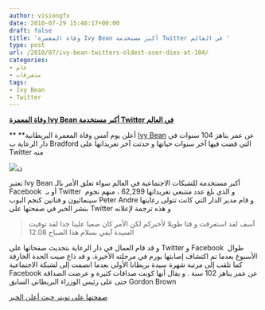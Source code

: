 ```yaml
---
author: visiongfx
date: 2010-07-29 15:48:17+00:00
draft: false
title: 'وفاة المعمرة Ivy Bean أكبر مستخدمة Twitter في العالم '
type: post
url: /2010/07/ivy-bean-twitters-oldest-user-dies-at-104/
categories:
- عام
- متفرقات
tags:
- Ivy Bean
- Twitter
---
```


**[وفاة المعمرة Ivy Bean أكبر مستخدمة Twitter في العالم](https://www.it-scoop.com/2010/07/ivy-bean-twitters-oldest-user-dies-at-104)**





** **أعلن يوم أمس وفاة المعمرة البريطانية [Ivy Bean](http://twitter.com/ivybean104) عن عمر يناهز 104 سنوات في دار الرعاية ب Bradford التي قضت فيها آخر سنوات حياتها و حدثت آخر تغريداتها على Twitter منه


[![ن](http://img.metro.co.uk/i/pix/2010/07/28/article-1280331817181-0A9A82E8000005DC-522595_636x300.jpg)
](https://www.it-scoop.com/2010/07/ivy-bean-twitters-oldest-user-dies-at-104)

تعتبر Ivy Bean أكبر مستخدمة للشبكات الاجتماعية في العالم سواء تعلق الأمر بالـ Facebook  أو بـ Twitter  و الذي بلغ عدد متتبعي تغريداتها  62,299 ، منهم نجوم سينمائيون و فنانين كنجم البوب Peter Andre
و قام مدير الدار التي كانت تتولى رعايتها بنشر الخبر في صفحتها على Twitter و هذه ترجمة لإعلانه


<blockquote>آسف لقد استغرقت و قتا طويلا لأخبركم لكن الأمر كان صعبا علينا جدا لقد توفيت السيدة آيفي بسلام هذا الصباح 12.08</blockquote>


و قد قام العمال في دار الرعاية بتحديث صفحاتها على Twitter و Facebook  طوال الأسبوع بعدما تم اكتشاف إصابتها بورم في مرحلته الأخيرة.
و قد ذاع صيت الجدة الخارقة كما تلقب إلى مرتبة شهرة سيدة بريطانا الأولى بعدما انضمت إلى لشبكة الاجتماعية Facebook عن عمر يناهز 102 سنة . و يقال أنها كونت صداقات كثيرة و عرضت الصداقة حتى على رئيس الوزراء البريطاني السابق Gordon Brown

[صفحتها على تويتر حيث أعلن الخبر](http://twitter.com/ivybean104)
